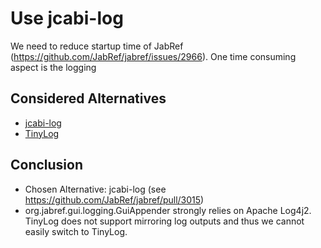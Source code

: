 # Use jcabi-log

We need to reduce startup time of JabRef (https://github.com/JabRef/jabref/issues/2966).
One time consuming aspect is the logging

## Considered Alternatives

* [jcabi-log](http://log.jcabi.com/)
* [TinyLog](http://www.tinylog.org/)

## Conclusion

* Chosen Alternative: jcabi-log (see https://github.com/JabRef/jabref/pull/3015)
* org.jabref.gui.logging.GuiAppender strongly relies on Apache Log4j2.
  TinyLog does not support mirroring log outputs and thus we cannot easily switch to TinyLog.
